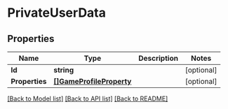 # PrivateUserData

## Properties
Name | Type | Description | Notes
------------ | ------------- | ------------- | -------------
**Id** | **string** |  | [optional] 
**Properties** | [**[]GameProfileProperty**](GameProfileProperty.md) |  | [optional] 

[[Back to Model list]](../README.md#documentation-for-models) [[Back to API list]](../README.md#documentation-for-api-endpoints) [[Back to README]](../README.md)


